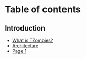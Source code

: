 # Table of contents

## Introduction

* [What is TZombies?](README.md)
* [Architecture](introduction/architecture.md)
* [Page 1](introduction/page-1.md)

